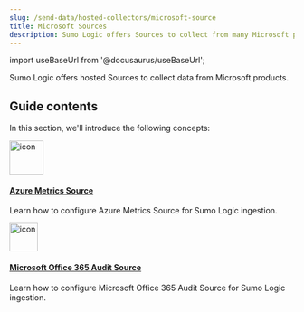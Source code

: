 ```yaml
---
slug: /send-data/hosted-collectors/microsoft-source
title: Microsoft Sources
description: Sumo Logic offers Sources to collect from many Microsoft products.
---
```


import useBaseUrl from '@docusaurus/useBaseUrl';

Sumo Logic offers hosted Sources to collect data from Microsoft products.

## Guide contents

In this section, we'll introduce the following concepts:

<div className="box-wrapper" >
<div className="box smallbox card">
  <div className="container">
  <a href={useBaseUrl('/docs/send-data/hosted-collectors/microsoft-source/azure-metrics-source')}><img src='/img/send-data/ms-azure-metrics.svg' alt="icon" width="60"/><h4>Azure Metrics Source</h4></a>
  <p>Learn how to configure Azure Metrics Source for Sumo Logic ingestion.</p>
  </div>
</div>
<div className="box smallbox card">
  <div className="container">
  <a href={useBaseUrl('/docs/send-data/hosted-collectors/microsoft-source/ms-office-audit-source')}><img src='/img/send-data/office_365_48.png' alt="icon" width="50"/><h4>Microsoft Office 365 Audit Source</h4></a>
  <p>Learn how to configure Microsoft Office 365 Audit Source for Sumo Logic ingestion.</p>
  </div>
</div>
</div>